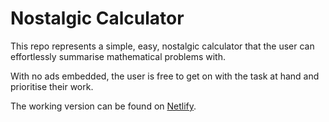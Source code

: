 # Nostalgic Calculator

This repo represents a simple, easy, nostalgic calculator that the user can effortlessly summarise mathematical problems with. 

With no ads embedded, the user is free to get on with the task at hand and prioritise their work.

The working version can be found on [Netlify](https://nostalgic-calculator.netlify.app/).